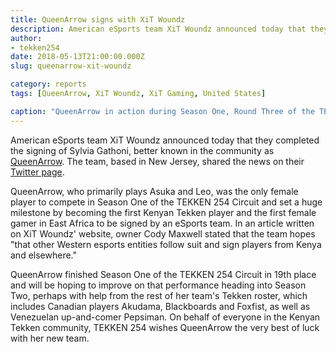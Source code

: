```yaml
---
title: QueenArrow signs with XiT Woundz
description: American eSports team XiT Woundz announced today that they completed the signing of Sylvia Gathoni, better known in the community as QueenArrow.
author:
- tekken254
date: 2018-05-13T21:00:00.000Z
slug: queenarrow-xit-woundz

category: reports
tags: [QueenArrow, XiT Woundz, XiT Gaming, United States]

caption: "QueenArrow in action during Season One, Round Three of the TEKKEN 254 Circuit on 10 March 2018"
---
```

American eSports team XiT Woundz announced today that they completed the signing of Sylvia Gathoni, better known in the community as [QueenArrow](/circuit/tekken/profile.html?id=4455946). The team, based in New Jersey, shared the news on their [Twitter page](https://twitter.com/XiT_WoundzGG).

QueenArrow, who primarily plays Asuka and Leo, was the only female player to compete in Season One of the TEKKEN 254 Circuit and set a huge milestone by becoming the first Kenyan Tekken player and the first female gamer in East Africa to be signed by an eSports team. In an article written on XiT Woundz' website, owner Cody Maxwell stated that the team hopes "that other Western esports entities follow suit and sign players from Kenya and elsewhere."

QueenArrow finished Season One of the TEKKEN 254 Circuit in 19th place and will be hoping to improve on that performance heading into Season Two, perhaps with help from the rest of her team's Tekken roster, which includes Canadian players Akudama, Blackboards and Foxfist, as well as Venezuelan up-and-comer Pepsiman. On behalf of everyone in the Kenyan Tekken community, TEKKEN 254 wishes QueenArrow the very best of luck with her new team.